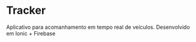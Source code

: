 # Tracker
Aplicativo para acomanhamento em tempo real de veículos. Desenvolvido em Ionic + Firebase
